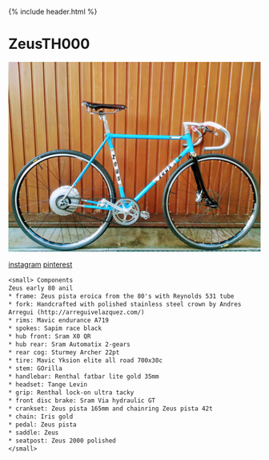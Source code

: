 {% include header.html %}

# ZeusTH000

![velominds](TH000v1.jpg)

<a href="https://www.instagram.com/velominds/">instagram</a>  <a href="https://www.pinterest.ch/velominds/circular-concept-iii/">pinterest</a> 

```
<small> Components
Zeus early 80 anil
* frame: Zeus pista eroica from the 80's with Reynolds 531 tube
* fork: Handcrafted with polished stainless steel crown by Andres Arregui (http://arreguivelazquez.com/) 
* rims: Mavic endurance A719
* spokes: Sapim race black
* hub front: Sram X0 QR 
* hub rear: Sram Automatix 2-gears
* rear cog: Sturmey Archer 22pt
* tire: Mavic Yksion elite all road 700x30c
* stem: GOrilla
* handlebar: Renthal fatbar lite gold 35mm
* headset: Tange Levin
* grip: Renthal lock-on ultra tacky
* front disc brake: Sram Via hydraulic GT
* crankset: Zeus pista 165mm and chainring Zeus pista 42t
* chain: Iris gold
* pedal: Zeus pista
* saddle: Zeus
* seatpost: Zeus 2000 polished
</small>
```


